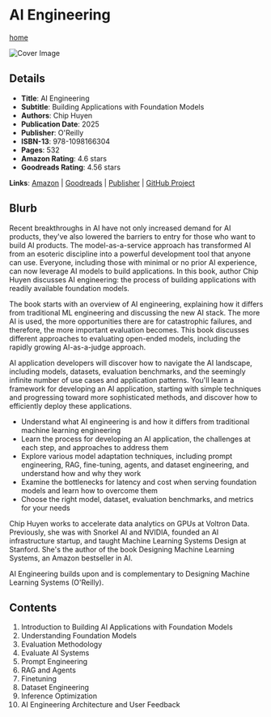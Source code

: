 # AI Engineering

[home](../)

![Cover Image](ai-engineering.jpeg)

## Details

* **Title**: AI Engineering
* **Subtitle**: Building Applications with Foundation Models
* **Authors**: Chip Huyen
* **Publication Date**: 2025
* **Publisher**: O'Reilly
* **ISBN-13**: 978-1098166304
* **Pages**: 532
* **Amazon Rating**: 4.6 stars
* **Goodreads Rating**: 4.56 stars


**Links**: [Amazon](https://a.co/d/hAI9OXl) |
[Goodreads](https://www.goodreads.com/book/show/216848047-ai-engineering) |
[Publisher](https://www.oreilly.com/library/view/ai-engineering/9781098166298/) |
[GitHub Project](https://github.com/chiphuyen/aie-book)

## Blurb

Recent breakthroughs in AI have not only increased demand for AI products, they've also lowered the barriers to entry for those who want to build AI products. The model-as-a-service approach has transformed AI from an esoteric discipline into a powerful development tool that anyone can use. Everyone, including those with minimal or no prior AI experience, can now leverage AI models to build applications. In this book, author Chip Huyen discusses AI engineering: the process of building applications with readily available foundation models.

The book starts with an overview of AI engineering, explaining how it differs from traditional ML engineering and discussing the new AI stack. The more AI is used, the more opportunities there are for catastrophic failures, and therefore, the more important evaluation becomes. This book discusses different approaches to evaluating open-ended models, including the rapidly growing AI-as-a-judge approach.

AI application developers will discover how to navigate the AI landscape, including models, datasets, evaluation benchmarks, and the seemingly infinite number of use cases and application patterns. You'll learn a framework for developing an AI application, starting with simple techniques and progressing toward more sophisticated methods, and discover how to efficiently deploy these applications.

* Understand what AI engineering is and how it differs from traditional machine learning engineering
* Learn the process for developing an AI application, the challenges at each step, and approaches to address them
* Explore various model adaptation techniques, including prompt engineering, RAG, fine-tuning, agents, and dataset engineering, and understand how and why they work
* Examine the bottlenecks for latency and cost when serving foundation models and learn how to overcome them
* Choose the right model, dataset, evaluation benchmarks, and metrics for your needs

Chip Huyen works to accelerate data analytics on GPUs at Voltron Data. Previously, she was with Snorkel AI and NVIDIA, founded an AI infrastructure startup, and taught Machine Learning Systems Design at Stanford. She's the author of the book Designing Machine Learning Systems, an Amazon bestseller in AI.

AI Engineering builds upon and is complementary to Designing Machine Learning Systems (O'Reilly).

## Contents

1. Introduction to Building AI Applications with Foundation Models
2. Understanding Foundation Models
3. Evaluation Methodology
4. Evaluate AI Systems
5. Prompt Engineering
6. RAG and Agents
7. Finetuning
8. Dataset Engineering
9. Inference Optimization
10. AI Engineering Architecture and User Feedback
